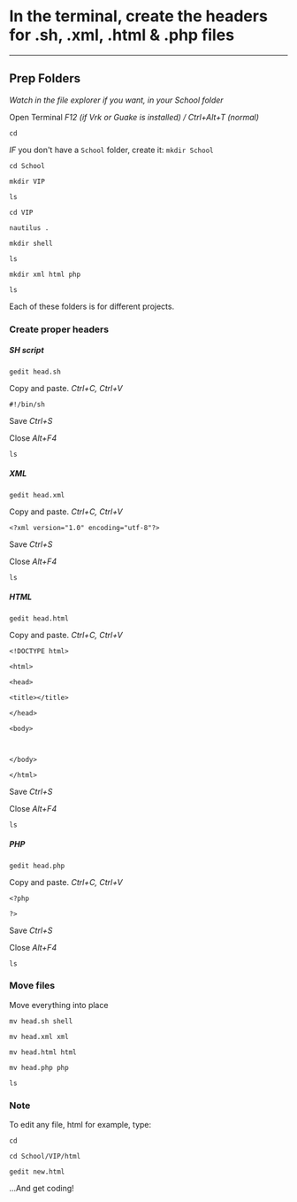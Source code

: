 # In the terminal, create the headers for .sh, .xml, .html & .php files

___

## Prep Folders

*Watch in the file explorer if you want, in your School folder*

Open Terminal *F12 (if Vrk or Guake is installed) / Ctrl+Alt+T (normal)*

`cd `

*IF* you don't have a `School` folder, create it: `mkdir School`

`cd School`

`mkdir VIP`

`ls`

`cd VIP`

`nautilus .`

`mkdir shell`

`ls`

`mkdir xml html php`

`ls`

Each of these folders is for different projects.

### Create proper headers

##### SH script

`gedit head.sh`

Copy and paste. *Ctrl+C, Ctrl+V*

`#!/bin/sh`

Save *Ctrl+S*

Close *Alt+F4*

`ls`

##### XML

`gedit head.xml`

Copy and paste. *Ctrl+C, Ctrl+V*

`<?xml version="1.0" encoding="utf-8"?>`

Save *Ctrl+S*

Close *Alt+F4*

`ls`

##### HTML

`gedit head.html`

Copy and paste. *Ctrl+C, Ctrl+V*

`<!DOCTYPE html>`

`<html>`

`<head>`

`<title></title>`

`</head>`

`<body>`

` `

`</body>`

`</html>`

Save *Ctrl+S*

Close *Alt+F4*

`ls`

##### PHP

`gedit head.php`

Copy and paste. *Ctrl+C, Ctrl+V*

`<?php`

`?>`

Save *Ctrl+S*

Close *Alt+F4*

`ls`

### Move files

Move everything into place

`mv head.sh shell`

`mv head.xml xml`

`mv head.html html`

`mv head.php php`

`ls`

### Note

To edit any file, html for example, type:

`cd `

`cd School/VIP/html`

`gedit new.html`

...And get coding!
